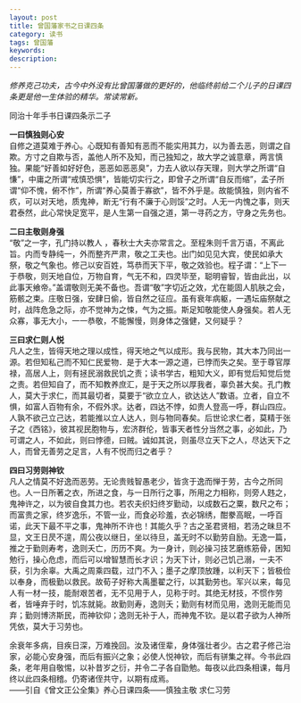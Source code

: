 ```yaml
---
layout: post
title: 曾国藩家书之日课四条
category: 读书
tags: 曾国藩
keywords: 
description: 
---
```

_修养克己功夫，古今中外没有比曾国藩做的更好的，他临终前给二个儿子的日课四条更是他一生体验的精华。常读常新。_

同治十年手书日课四条示二子

__一曰慎独则心安__  
自修之道莫难于养心。心既知有善知有恶而不能实用其力，以为善去恶，则谓之自欺。方寸之自欺与否，盖他人所不及知，而己独知之，故大学之诚意章，两言慎独。果能“好善如好好色，恶恶如恶恶臭”，力去人欲以存天理，则大学之所谓“自慊”，中庸之所谓“戒慎恐惧”，皆能切实行之，即曾子之所谓“自反而缩”，孟子所谓“仰不愧，俯不怍”，所谓“养心莫善于寡欲”，皆不外乎是。故能慎独，则内省不疚，可以对天地，质鬼神，断无“行有不廉于心则馁”之时。人无一内愧之事，则天君泰然，此心常快足宽平，是人生第一自强之道，第一寻药之方，守身之先务也。

__二曰主敬则身强__  
“敬”之一字，孔门持以教人 ，春秋士大夫亦常言之。至程朱则千言万语，不离此旨。内而专静纯一，外而整齐严肃，敬之工夫也。出门如见见大宾，使民如承大祭，敬之气象也。修己以安百姓，笃恭而天下平，敬之效验也。程子谓：“上下一于恭敬，则天地自位，万物自育，气无不和，四灵毕至，聪明睿智，皆由此出，以此事天飨帝。”盖谓敬则无美不备也。吾谓“敬”字切近之效，尤在能固人肌肤之会，筋骸之束。庄敬日强，安肆日偷，皆自然之征应。虽有衰年病躯，一遇坛庙祭献之时，战阵危急之际，亦不觉神为之悚，气为之振。斯足知敬能使人身强矣。若人无众寡，事无大小，一一恭敬，不能懈慢，则身体之强健，又何疑乎？

__三曰求仁则人悦__  
凡人之生，皆得天地之理以成性，得天地之气以成形。我与民物，其大本乃同出一源。若但知私己而不知仁民爱物．是于大本一源之道，已悖而失之矣。至于尊官厚禄，高居人上，则有拯民溺救民饥之责；读书学古，粗知大义，即有觉后知觉后觉之责。若但知自了，而不知教养庶汇，是于天之所以厚我者，辜负甚大矣。孔门教人，莫大于求仁，而其最切者，莫要于“欲立立人，欲达达人”数语。立者，自立不惧，如富人百物有余，不假外求。达者，四达不悖，如贵人登高一呼，群山四应。人孰不欲己立己达，若能推以立人达人，则与物同春矣。后世论求仁者，莫精于张子之《西铭》，彼其视民胞物与，宏济群伦，皆事天者性分当然之事，必如此，乃可谓之人，不如此，则曰悖德，曰贼。诚如其说，则虽尽立天下之人，尽达天下之人，而曾无善劳之足言，人有不悦而归之者乎？

__四曰习劳则神钦__  
凡人之情莫不好逸而恶劳。无论贵贱智愚老少，皆贪于逸而惮于劳，古今之所同也。人一日所著之衣，所进之食，与一日所行之事，所用之力相称，则旁人韪之，鬼神许之，以为彼自食其力也。若农夫织妇终岁勤动，以成数石之粟，数尺之布；而富贵之家，终岁逸乐，不管一业，而食必珍羞，衣必锦绣，酣豢高眠，一呼百诺，此天下最不平之事，鬼神所不许也！其能久乎？古之圣君贤相，若汤之昧旦不显，文王日昃不遑，周公夜以继日，坐以待旦，盖无时不以勤劳自励。无逸一篇，推之于勤则寿考，逸则夭亡，历历不爽。为一身计，则必操习技艺磨练筋骨，困知勉行，操心危虑，而后可以增智慧而长才识；为天下计，则必己饥己溺，一夫不获，引为余辜。大禹之周乘四载，过门不入；墨子之摩顶放踵，以利天下；皆极俭以奉身，而极勤以救民。故荀子好称大禹墨翟之行，以其勤劳也。军兴以来，每见人有一材一技，能耐艰苦者，无不见用于人，见称于时。其绝无材技，不惯作劳者，皆唾弃于时，饥冻就毙。故勤则寿，逸则夭；勤则有材而见用，逸则无能而见弃；勤则博济斯民，而神钦仰；逸则无补于人，而神鬼不钦。是以君子欲为人神所凭依，莫大于习劳也。

余衰年多病，目疾日深，万难挽回。汝及诸侄辈，身体强壮者少。古之君子修己治家，必能心安身强，而后有振兴之象；必使人悦神钦，而后有骈集之祥。今书此四条，老年用自敬惕，以补昔岁之衍，并令二子各自勖勉。每夜以此四条相课，每月终以此四条相稽。仍寄诸侄共守，以期有成焉。  
——引自《曾文正公全集》养心日课四条——慎独主敬 求仁习劳
